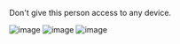 Don't give this person access to any device.



![image](https://github-readme-stats.vercel.app/api?username=swerrio&theme=prussian&show_icons=true&hide_border=true&count_private=true) ![image](https://github-readme-streak-stats.herokuapp.com/?user=swerrio&theme=prussian&hide_border=true)‎
![image](https://github-readme-stats.vercel.app/api/top-langs/?username=swerrio&theme=prussian&show_icons=true&hide_border=true&layout=compact)


